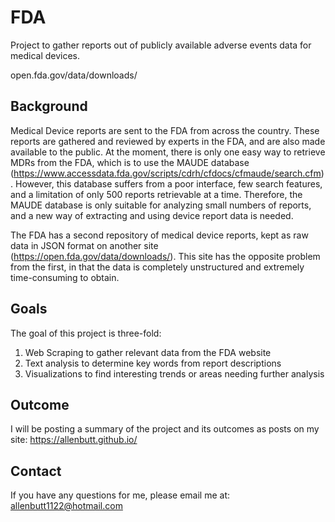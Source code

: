 # FDA
Project to gather reports out of publicly available adverse events data for medical devices.

open.fda.gov/data/downloads/

## Background
Medical Device reports are sent to the FDA from across the country. These reports are gathered and reviewed by experts in the FDA, and are also made available to the public. At the moment, there is only one easy way to retrieve MDRs from the FDA, which is to use the MAUDE database (https://www.accessdata.fda.gov/scripts/cdrh/cfdocs/cfmaude/search.cfm). However, this database suffers from a poor interface, few search features, and a limitation of only 500 reports retrievable at a time. Therefore, the MAUDE database is only suitable for analyzing small numbers of reports, and a new way of extracting and using device report data is needed.

The FDA has a second repository of medical device reports, kept as raw data in JSON format on another site (https://open.fda.gov/data/downloads/). This site has the opposite problem from the first, in that the data is completely unstructured and extremely time-consuming to obtain.

## Goals
The goal of this project is three-fold:
1. Web Scraping to gather relevant data from the FDA website
2. Text analysis to determine key words from report descriptions
3. Visualizations to find interesting trends or areas needing further analysis

## Outcome
I will be posting a summary of the project and its outcomes as posts on my site: https://allenbutt.github.io/

## Contact
If you have any questions for me, please email me at: allenbutt1122@hotmail.com
